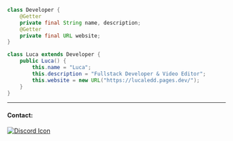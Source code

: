 ```java
class Developer {
    @Getter
    private final String name, description;
    @Getter
    private final URL website;
}

class Luca extends Developer {
    public Luca() {
        this.name = "Luca";
        this.description = "Fullstack Developer & Video Editor";
        this.website = new URL("https://lucaledd.pages.dev/");
    }
}
```
-----
#### Contact:
[![Discord Icon](https://img.shields.io/badge/Discord-7289d9?style=for-the-badge&logo=Discord&logoColor=ffffff)](https://discord.gg/VtxhA3T)
